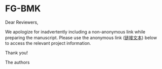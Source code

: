 # FG-BMK
Dear Reviewers, 

We apologize for inadvertently including a non-anonymous link while preparing the manuscript. Please use the anonymous link ([链接文本](https://anonymous.4open.science/r/FG-BMK-C2D7)) below to access the relevant project information. 

Thank you!

The authors

